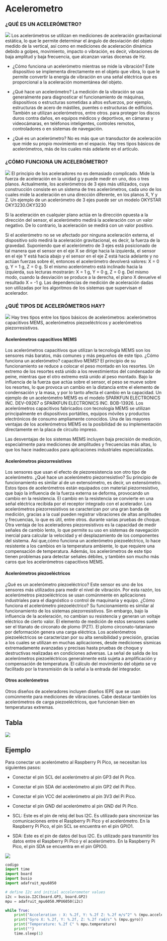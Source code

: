 # Acelerometro


###  ¿QUÉ ES UN ACELERÓMETRO?
<img src="imagenes/acele.png">
Los acelerómetros se utilizan en mediciones de aceleración gravitacional estática, lo que le permite determinar el ángulo de desviación del objeto medido de la vertical, así como en mediciones de aceleración dinámica debido a golpes, movimiento, impacto o vibración, es decir, vibraciones de baja amplitud y baja frecuencia, que alcanzan varias docenas de Hz.

- ¿Cómo funciona un acelerómetro mientras se mide la vibración? Este dispositivo se implementa directamente en el objeto que vibra, lo que le permite convertir la energía de vibración en una señal eléctrica que es proporcional a la aceleración momentánea del objeto.

- ¿Qué hace un acelerómetro? La medición de la vibración se usa generalmente para diagnosticar el funcionamiento de máquinas, dispositivos o estructuras sometidas a altos esfuerzos, por ejemplo, estructuras de acero de mástiles, puentes o estructuras de edificios. También se utilizan acelerómetros, entre otros. para proteger los discos duros contra daños, en equipos médicos y deportivos, en cámaras y videocámaras, en teléfonos inteligentes, controles remotos, controladores o en sistemas de navegación.

- ¿Qué es un acelerómetro? No es más que un transductor de aceleración que mide su propio movimiento en el espacio. Hay tres tipos básicos de acelerómetros, más de los cuales más adelante en el artículo.

### ¿CÓMO FUNCIONA UN ACELERÓMETRO?
<img src="imagenes/segunda.png">
El principio de los aceleradores no es demasiado complicado. Mide la fuerza de aceleración en la unidad g y puede medir en uno, dos o tres planos. Actualmente, los acelerómetros de 3 ejes más utilizados, cuya construcción consiste en un sistema de tres acelerómetros, cada uno de los cuales mide la aceleración en una dirección diferente, en los planos X, Y y Z. Un ejemplo de un acelerómetro de 3 ejes puede ser un modelo OKYSTAR OKY3230.OKY3230

Si la aceleración en cualquier plano actúa en la dirección opuesta a la dirección del sensor, el acelerómetro medirá la aceleración con un valor negativo. De lo contrario, la aceleración se medirá con un valor positivo.

Si el acelerómetro no se ve afectado por ninguna aceleración externa, el dispositivo solo medirá la aceleración gravitacional, es decir, la fuerza de la gravedad. Suponiendo que el acelerómetro de 3 ejes está posicionado de tal manera que el sensor en el eje X se dirige hacia la izquierda, el sensor en el eje Y está hacia abajo y el sensor en el eje Z está hacia adelante y no actúan fuerzas sobre él, entonces el acelerómetro devolverá valores: X = 0 g, Y = 1 g, Z = 0 g. Si el mismo acelerómetro está inclinado hacia la izquierda, sus lecturas mostrarán: X = 1 g, Y = 0 g, Z = 0 g. Del mismo modo, cuando la desviación se produce a la derecha, el plano X devuelve el resultado X = -1 g. Las dependencias de medición de aceleración dadas son utilizadas por los algoritmos de los sistemas que supervisan el acelerador.

### ¿QUÉ TIPOS DE ACELERÓMETROS HAY?
<img src="imagenes/tercera.png">
Hay tres tipos entre los tipos básicos de acelerómetros: acelerómetros capacitivos MEMS, acelerómetros piezoeléctricos y acelerómetros piezorresistivos.

#### Acelerómetros capacitivos MEMS

Los acelerómetros capacitivos que utilizan la tecnología MEMS son los sensores más baratos, más comunes y más pequeños de este tipo. ¿Cómo funciona un acelerómetro? capacitivo MEMS? El principio de su funcionamiento se reduce a colocar el peso montado en los resortes. Un extremo de los resortes está unido a los revestimientos del condensador de peine, mientras que el otro extremo está unido al peso montado. Bajo la influencia de la fuerza que actúa sobre el sensor, el peso se mueve sobre los resortes, lo que provoca un cambio en la distancia entre el elemento de condensación y la masa, y por lo tanto afecta el cambio en la capacidad. Un ejemplo de un acelerómetro MEMS es el modelo SPARKFUN ELECTRONICS INC. DEV-09267 o SPARKFUN ELECTRONICS INC. BOB-13926.
Los acelerómetros capacitivos fabricados con tecnología MEMS se utilizan principalmente en dispositivos portátiles, equipos móviles y productos electrónicos de consumo ampliamente conocidos. Una de las mayores ventajas de los acelerómetros MEMS es la posibilidad de su implementación directamente en la placa de circuito impreso.

Las desventajas de los sistemas MEMS incluyen baja precisión de medición, especialmente para mediciones de amplitudes y frecuencias más altas, lo que los hace inadecuados para aplicaciones industriales especializadas.
#### Acelerómetros piezorresistivos
Los sensores que usan el efecto de piezoresistencia son otro tipo de acelerómetro. ¿Qué hace un acelerómetro piezorresistivo? Su principio de funcionamiento es similar al de un extensómetro, es decir, un extensómetro. Estos tipos de acelerómetros están equipados con material piezorresistivo, que bajo la influencia de la fuerza externa se deforma, provocando un cambio en la resistencia.
El cambio en la resistencia se convierte en una señal eléctrica recibida por el receptor integrado con el acelerador. Los acelerómetros piezorresistivos se caracterizan por una gran banda de medición, gracias a la cual pueden registrar vibraciones de altas amplitudes y frecuencias, lo que es útil, entre otros. durante varias pruebas de choque.
Otra ventaja de los aceleradores piezoresistivos es la capacidad de medir señales de cambio lento, lo que permite su uso en sistemas de navegación inercial para calcular la velocidad y el desplazamiento de los componentes del sistema.
Así que,cómo funciona un acelerómetro piezoeléctrico, lo hace resistente a los cambios en la temperatura ambiente, lo que requiere una compensación de temperatura. Además, los acelerómetros de este tipo tienen problemas para detectar señales débiles, y también son mucho más caros que los acelerómetros capacitivos MEMS.

#### Acelerómetros piezoeléctricos
¿Qué es un acelerómetro piezoeléctrico? Este sensor es uno de los sensores más utilizados para medir el nivel de vibración. Por esta razón, los acelerómetros piezoeléctricos se usan comúnmente en aplicaciones industriales para el diagnóstico o control de maquinaria y equipo. ¿Cómo funciona el acelerómetro piezoeléctrico? Su funcionamiento es similar al funcionamiento de los sistemas piezorresistivos. Sin embargo, bajo la influencia de la aceleración, no cambian su resistencia y generan un voltaje eléctrico de cierto valor.
El elemento de medición de estos sensores suele ser el titanato de circonato de plomo (PZT). El plomo circonato-tataniano por deformación genera una carga eléctrica. Los acelerómetros piezoeléctricos se caracterizan por su alta sensibilidad y precisión, gracias a los cuales se utilizan en muchas aplicaciones, desde mediciones sísmicas extremadamente avanzadas y precisas hasta pruebas de choque y destructivas realizadas en condiciones adversas.
La señal de salida de los acelerómetros piezoeléctricos generalmente está sujeta a amplificación y compensación de temperatura. El cálculo del movimiento del objeto se ve facilitado por la transmisión de la señal a la entrada del integrador.
#### Otros acelerómetros
Otros diseños de aceleradores incluyen diseños IEPE que se usan comúnmente para mediciones de vibraciones. Cabe destacar también los acelerómetros de carga piezoeléctricos, que funcionan bien en temperaturas extremas.

## Tabla
<img src="imagenes/Tabla.png">

## Ejemplo
Para conectar un acelerómetro al Raspberry Pi Pico, se necesitan los siguientes pasos:
- Conectar el pin SCL del acelerómetro al pin GP3 del Pi Pico.
- Conectar el pin SDA del acelerómetro al pin GP2 del Pi Pico.
- Conectar el pin VCC del acelerómetro al pin 3V3 del Pi Pico.
- Conectar el pin GND del acelerómetro al pin GND del Pi Pico.

- SCL: Este es el pin de reloj del bus I2C. Es utilizado para sincronizar las comunicaciones entre el Raspberry Pi Pico y el acelerómetro. En la Raspberry Pi Pico, el pin SCL se encuentra en el pin GPIO1.
- SDA: Este es el pin de datos del bus I2C. Es utilizado para transmitir los datos entre el Raspberry Pi Pico y el acelerómetro. En la Raspberry Pi Pico, el pin SDA se encuentra en el pin GPIO0.

<img src="imagenes/final.png">

```python
codigo
import time 
import board
import busio    
import adafruit_mpu6050

# define I2c and initial accelerometer values
i2c = busio.I2C(board.GP3, board.GP2)
mpu = adafruit_mpu6050.MPU6050(i2c)

while True:
    print("Acceleration : X: %.2f, Y: %.2f Z: %.2f m/s^2" % (mpu.acceleration))
    print("Gyro X: %.2f, Y: %.2f, Z: %.2f rad/s" % (mpu.gyro))
    print("Temperature: %.2f C" % mpu.temperature)
    print("")
    time.sleep(1)
```


